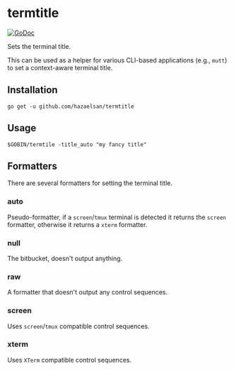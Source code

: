 # termtitle

[![GoDoc](https://godoc.org/github.com/hazaelsan/termtitle?status.svg)](https://godoc.org/github.com/hazaelsan/termtitle)

Sets the terminal title.

This can be used as a helper for various CLI-based applications (e.g., `mutt`)
to set a context-aware terminal title.

## Installation

```shell
go get -u github.com/hazaelsan/termtitle
```

## Usage

```shell
$GOBIN/termtile -title_auto "my fancy title"
```

## Formatters

There are several formatters for setting the terminal title.

### auto

Pseudo-formatter, if a `screen`/`tmux` terminal is detected it returns the
`screen` formatter, otherwise it returns a `xterm` formatter.

### null

The bitbucket, doesn't output anything.

### raw

A formatter that doesn't output any control sequences.

### screen

Uses `screen`/`tmux` compatible control sequences.

### xterm

Uses `XTerm` compatible control sequences.
